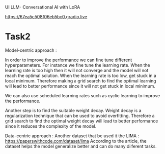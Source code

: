

UI LLM- Conversational AI with LoRA

https://67ea5c508f06eb5bc0.gradio.live


# Task2


Model-centric approach :

In order to improve the performance we can fine tune different hyperparameters. For instance we fine tune the learning rate. When the learning rate is too high then it will not converge and the model will not reach the optimal solution. When the learning rate is too low, get stuck in a local minimum. Therefore making  a grid search to find the optimal learning will lead to better performance since it will not get stuck in local minimum.  

We can also use scheduled learning rates such as cyclic learning to improve the performance. 

Another step is to find the suitable weight decay. Weight decay is a regularization technique  that can be used to avoid overfitting. Therefore a grid search to find the optimal weight decay will lead to better performance since it reduces the complexity of the model.   



Data-centric approach :
Another dataset that be used it the LIMA : https://paperswithcode.com/dataset/lima
According to the article, the dataset helps the model generalize better and can do many diiferent tasks.
